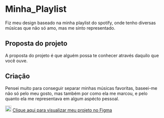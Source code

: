 # Minha_Playlist

Fiz meu design baseado na minha playlist do spotify, onde tenho diversas músicas que não só amo, mas me sinto representado.

## Proposta do projeto

A proposta do projeto é que alguém possa te conhecer através daquilo que você ouve.

## Criação

Pensei muito para conseguir separar minhas músicas favoritas, baseei-me não só pelo meu gosto, mas também por como ela me marcou, e pelo quanto ela me representava em algum aspécto pessoal.

<img src="https://cdn-icons-png.flaticon.com/512/5968/5968705.png" width="20"> [Clique aqui para visualizar meu projeto no Figma](https://www.figma.com/proto/mTAhvsQOuUu9lyvJZjg3Zi/Playlist?node-id=0%3A1&scaling=scale-down&page-id=0%3A1&starting-point-node-id=4%3A4)
